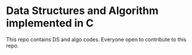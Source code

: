 # Data Structures and Algorithm implemented in C
This repo contains DS and algo codes.
Everyone open to contribute to this repo. 


